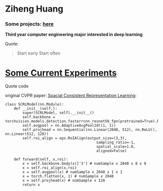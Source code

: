 # Ziheng Huang
### Some projects: [here](#some-current-experiments)
**Third year computer engineering major interested in deep learning**

Quote:
> Start early Start often


# [Some Current Experiments](#some-current-experiments)

Quote code 

original CVPR paper: [Spacial Consistent Representation Learning](https://arxiv.org/abs/2103.06122):

```
class SCRLModel(nn.Module):
    def __init__(self,):
        super(SCRLModel, self).__init__()
        self.backbone = torchvision.models.detection.fasterrcnn_resnet50_fpn(pretrained=True).backbone
        self.avgpool = nn.AdaptiveAvgPool2d((1, 1))
        self.projhead = nn.Sequential(nn.Linear(2048, 512), nn.ReLU(), nn.Linear(512, 128))
        self.roi_align = ops.RoIAlign(output_size=(3,3),
                                          sampling_ratio=-1,
                                          spatial_scale=1.0,
                                          aligned=False)

    def forward(self, x,roi):
        x = self.backbone.body(x)['3'] # numSample x 2048 x 8 x 8
        x = self.roi_align(x,roi)
        x = self.avgpool(x) # numSample x 2048 x 1 x 1
        x = torch.flatten(x, 1) # numSample x 2048
        x = self.projhead(x) # numSample x 128
        return x
```
